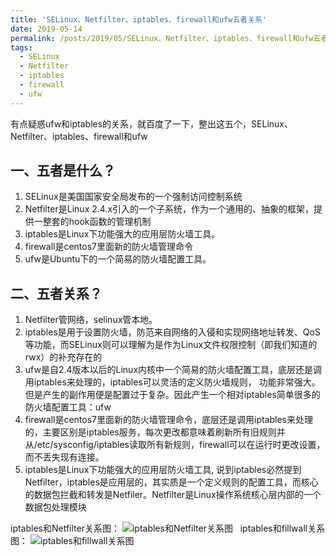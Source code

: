```yaml
---
title: 'SELinux、Netfilter、iptables、firewall和ufw五者关系'
date: 2019-05-14
permalink: /posts/2019/05/SELinux、Netfilter、iptables、firewall和ufw五者关系/
tags:
  - SELinux
  - Netfilter
  - iptables
  - firewall
  - ufw
---
```


有点疑惑ufw和iptables的关系，就百度了一下，整出这五个，SELinux、Netfilter、iptables、firewall和ufw

## 一、五者是什么？
1. SELinux是美国国家安全局发布的一个强制访问控制系统
2. Netfilter是Linux 2.4.x引入的一个子系统，作为一个通用的、抽象的框架，提供一整套的hook函数的管理机制
3. iptables是Linux下功能强大的应用层防火墙工具。
4. firewall是centos7里面新的防火墙管理命令
5. ufw是Ubuntu下的一个简易的防火墙配置工具。


## 二、五者关系？
1. Netfilter管网络，selinux管本地。
2. iptables是用于设置防火墙，防范来自网络的入侵和实现网络地址转发、QoS等功能，而SELinux则可以理解为是作为Linux文件权限控制（即我们知道的rwx）的补充存在的
3. ufw是自2.4版本以后的Linux内核中一个简易的防火墙配置工具，底层还是调用iptables来处理的，iptables可以灵活的定义防火墙规则， 功能非常强大。但是产生的副作用便是配置过于复杂。因此产生一个相对iptables简单很多的防火墙配置工具：ufw
4. firewall是centos7里面新的防火墙管理命令，底层还是调用iptables来处理的，主要区别是iptables服务，每次更改都意味着刷新所有旧规则并从/etc/sysconfig/iptables读取所有新规则，firewall可以在运行时更改设置，而不丢失现有连接。
5. iptables是Linux下功能强大的应用层防火墙工具, 说到iptables必然提到Netfilter，iptables是应用层的，其实质是一个定义规则的配置工具，而核心的数据包拦截和转发是Netfiler。Netfilter是Linux操作系统核心层内部的一个数据包处理模块

iptables和Netfilter关系图：
![iptables和Netfilter关系图](http://i1.bvimg.com/687356/227c71b0905cc644.png)
 
iptables和fillwall关系图：
![iptables和fillwall关系图](http://i1.bvimg.com/687356/88c4781962a34199.png)
